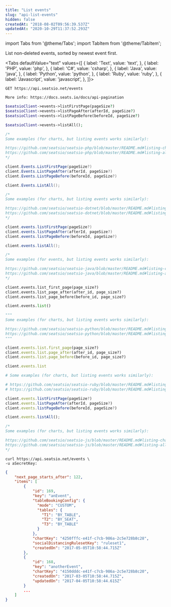 ```yaml
---
title: "List events"
slug: "api-list-events"
hidden: false
createdAt: "2018-08-02T09:56:39.537Z"
updatedAt: "2020-10-29T11:37:52.293Z"
---
```


import Tabs from '@theme/Tabs';
import TabItem from '@theme/TabItem';

List non-deleted events, sorted by newest event first.


<Tabs 
  defaultValue="text"
  values={[
{ label: 'Text', value: 'text', },
{ label: 'PHP', value: 'php', },
{ label: 'C#', value: 'csharp', },
{ label: 'Java', value: 'java', },
{ label: 'Python', value: 'python', },
{ label: 'Ruby', value: 'ruby', },
{ label: 'Javascript', value: 'javascript', },
]}>
<TabItem value='text'>

```text
GET https://api.seatsio.net/events

More info: https://docs.seats.io/docs/api-pagination

```

</TabItem>
<TabItem value='php'>

```php
$seatsioClient->events->listFirstPage(pageSize?)
$seatsioClient->events->listPageAfter(afterId, pageSize?)
$seatsioClient->events->listPageBefore(beforeId, pageSize?)

$seatsioClient->events->listAll();

/*
Some examples (for charts, but listing events works similarly):

https://github.com/seatsio/seatsio-php/blob/master/README.md#listing-charts-page-by-page
https://github.com/seatsio/seatsio-php/blob/master/README.md#listing-all-charts
*/
```

</TabItem>
<TabItem value='csharp'>

```csharp
client.Events.ListFirstPage(pageSize?)
client.Events.ListPageAfter(afterId, pageSize?)
client.Events.ListPageBefore(beforeId, pageSize?)

client.Events.ListAll();

/*
Some examples (for charts, but listing events works similarly):

https://github.com/seatsio/seatsio-dotnet/blob/master/README.md#listing-charts-page-by-page
https://github.com/seatsio/seatsio-dotnet/blob/master/README.md#listing-all-charts
*/
```

</TabItem>
<TabItem value='java'>

```java
client.events.listFirstPage(pageSize?)
client.events.listPageAfter(afterId, pageSize?)
client.events.listPageBefore(beforeId, pageSize?)

client.events.listAll();

/*
Some examples (for events, but listing events works similarly):

https://github.com/seatsio/seatsio-java/blob/master/README.md#listing-charts-page-by-page
https://github.com/seatsio/seatsio-java/blob/master/README.md#listing-all-charts
*/
```

</TabItem>
<TabItem value='python'>

```python
client.events.list_first_page(page_size?)
client.events.list_page_after(after_id, page_size?)
client.events.list_page_before(before_id, page_size?)

client.events.list()

"""
Some examples (for charts, but listing events works similarly):

https://github.com/seatsio/seatsio-python/blob/master/README.md#listing-charts-page-by-page
https://github.com/seatsio/seatsio-python/blob/master/README.md#listing-all-charts
"""
```

</TabItem>
<TabItem value='ruby'>

```ruby
client.events.list.first_page(page_size?)
client.events.list.page_after(after_id, page_size?)
client.events.list.page_before(before_id, page_size?)

client.events.list

# Some examples (for charts, but listing events works similarly):

# https://github.com/seatsio/seatsio-ruby/blob/master/README.md#listing-charts-page-by-page
# https://github.com/seatsio/seatsio-ruby/blob/master/README.md#listing-all-charts
```

</TabItem>
<TabItem value='javascript'>

```javascript
client.events.listFirstPage(pageSize?)
client.events.listPageAfter(afterId, pageSize?)
client.events.listPageBefore(beforeId, pageSize?)

client.events.listAll();

/*
Some examples (for charts, but listing events works similarly):

https://github.com/seatsio/seatsio-js/blob/master/README.md#listing-charts-page-by-page
https://github.com/seatsio/seatsio-js/blob/master/README.md#listing-all-charts
*/
```

</TabItem>
</Tabs>



```curl
curl https://api.seatsio.net/events \
-u aSecretKey:
```

```json
{
    "next_page_starts_after": 122,
    "items": [
        {
            "id": 169,
            "key": "anEvent",
            "tableBookingConfig": {
              "mode": "CUSTOM",
              "tables": {
      	        "T1": "BY_TABLE",
      	        "T2": "BY_SEAT",
      	        "T3": "BY_TABLE"
              }
            },
            "chartKey": "4250fffc-e41f-c7cb-986a-2c5e728b8c28",
            "socialDistancingRulesetKey": "ruleset1",
            "createdOn": "2017-05-05T10:58:44.715Z"
        },
        {
            "id": 168,
            "key": "anotherEvent",
            "chartKey": "4150dddc-e41f-c7cb-986a-2c5e728b8c20",
            "createdOn": "2017-03-05T10:58:44.715Z",
            "updatedOn": "2017-04-05T10:58:44.615Z"
        }
        ...
    ]
}
```
